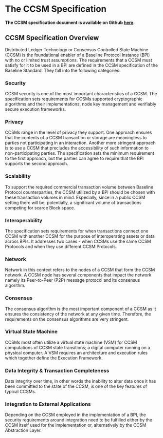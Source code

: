 # The CCSM Specification

**The CCSM specification document is available on Github** [**here**](https://github.com/eea-oasis/baseline-standard/tree/main/ccsm)**.**

## CCSM Specification Overview

Distributed Ledger Technology or Consensus Controlled State Machine (CCSM) is the foundational enabler of a Baseline Protocol Instance (BPI) with no or limited trust assumptions. The requirements that a CCSM must satisfy for it to be used in a BPI are defined in the CCSM specification of the Baseline Standard. They fall into the following categories:

### Security

CCSM security is one of the most important characteristics of a CCSM. The specification sets requirements for CCSMs supported cryptographic algorithms and their implementations, node key management and verifiably secure execution frameworks.

### Privacy

CCSMs range in the level of privacy they support. One approach ensures that the contents of a CCSM transaction or storage are meaningless to parties not participating in an interaction. Another more stringent approach is to use a CCSM that precludes the accessibility of such information to non-participating parties. The specification sets the minimum requirement to the first approach, but the parties can agree to require that the BPI supports the second approach.

### Scalability

To support the required commercial transaction volume between Baseline Protocol counterparties, the CCSM utilized by a BPI should be chosen with these transaction volumes in mind. Especially, since in a public CCSM setting there will be, potentially, a significant volume of transactions competing for scarce Block space.

### Interoperability

The specification sets requirements for when transactions connect one CCSM with another CCSM for the purpose of interoperating assets or data across BPIs. It addresses two cases - when CCSMs use the same CCSM Protocols and when they use different CCSM Protocols.

### Network

Network in this context refers to the nodes of a CCSM that form the CCSM network. A CCSM node has several components that impact the network namely its Peer-to-Peer (P2P) message protocol and its consensus algorithm.

### Consensus

The consensus algorithm is the most important component of a CCSM as it ensures the consistency of the network at any given time. Therefore, the requirements on the consensus algorithms are very stringent.

### Virtual State Machine

CCSMs most often utilize a virtual state machine (VSM) for CCSM computations of CCSM state transitions; a digital computer running on a physical computer. A VSM requires an architecture and execution rules which together define the Execution Framework.

### Data Integrity & Transaction Completeness

Data integrity over time, in other words the inability to alter data once it has been committed to the state of the CCSM, is one of the key features of typical CCSMs.

### Integration to External Applications

Depending on the CCSM employed in the implementation of a BPI, the security requirements around integration need to be fulfilled either by the CCSM itself used for the implementation or, alternatively by the CCSM Abstraction Layer.
